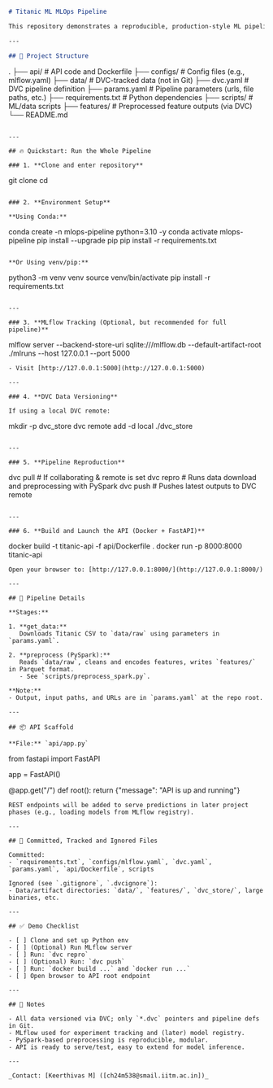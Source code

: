 ```markdown
# Titanic ML MLOps Pipeline

This repository demonstrates a reproducible, production-style ML pipeline with DVC for data/version control, MLflow for experiment tracking, PySpark for preprocessing, and FastAPI+Docker for API deployment.

---

## 📁 Project Structure

```
.
├── api/                  # API code and Dockerfile
├── configs/              # Config files (e.g., mlflow.yaml)
├── data/                 # DVC-tracked data (not in Git)
├── dvc.yaml              # DVC pipeline definition
├── params.yaml           # Pipeline parameters (urls, file paths, etc.)
├── requirements.txt      # Python dependencies
├── scripts/              # ML/data scripts
├── features/             # Preprocessed feature outputs (via DVC)
└── README.md
```

---

## 🔥 Quickstart: Run the Whole Pipeline

### 1. **Clone and enter repository**
```
git clone <your-repo-url>
cd <your-repo-folder>
```

### 2. **Environment Setup**

**Using Conda:**
```
conda create -n mlops-pipeline python=3.10 -y
conda activate mlops-pipeline
pip install --upgrade pip
pip install -r requirements.txt
```

**Or Using venv/pip:**
```
python3 -m venv venv
source venv/bin/activate
pip install -r requirements.txt
```

---

### 3. **MLflow Tracking (Optional, but recommended for full pipeline)**

```
mlflow server --backend-store-uri sqlite:///mlflow.db --default-artifact-root ./mlruns --host 127.0.0.1 --port 5000
```
- Visit [http://127.0.0.1:5000](http://127.0.0.1:5000)

---

### 4. **DVC Data Versioning**

If using a local DVC remote:
```
mkdir -p dvc_store
dvc remote add -d local ./dvc_store
```

---

### 5. **Pipeline Reproduction**

```
dvc pull            # If collaborating & remote is set
dvc repro           # Runs data download and preprocessing with PySpark
dvc push            # Pushes latest outputs to DVC remote
```

---

### 6. **Build and Launch the API (Docker + FastAPI)**

```
docker build -t titanic-api -f api/Dockerfile .
docker run -p 8000:8000 titanic-api
```
Open your browser to: [http://127.0.0.1:8000/](http://127.0.0.1:8000/)

---

## 🔧 Pipeline Details

**Stages:**

1. **get_data:**  
   Downloads Titanic CSV to `data/raw` using parameters in `params.yaml`.

2. **preprocess (PySpark):**  
   Reads `data/raw`, cleans and encodes features, writes `features/` in Parquet format.
   - See `scripts/preprocess_spark.py`.

**Note:**  
- Output, input paths, and URLs are in `params.yaml` at the repo root.

---

## 📦 API Scaffold

**File:** `api/app.py`
```
from fastapi import FastAPI

app = FastAPI()

@app.get("/")
def root():
    return {"message": "API is up and running"}
```
REST endpoints will be added to serve predictions in later project phases (e.g., loading models from MLflow registry).

---

## 💾 Committed, Tracked and Ignored Files

Committed:
- `requirements.txt`, `configs/mlflow.yaml`, `dvc.yaml`, `params.yaml`, `api/Dockerfile`, scripts

Ignored (see `.gitignore`, `.dvcignore`):
- Data/artifact directories: `data/`, `features/`, `dvc_store/`, large binaries, etc.

---

## ✅ Demo Checklist

- [ ] Clone and set up Python env
- [ ] (Optional) Run MLflow server
- [ ] Run: `dvc repro`
- [ ] (Optional) Run: `dvc push`
- [ ] Run: `docker build ...` and `docker run ...`
- [ ] Open browser to API root endpoint

---

## 📝 Notes

- All data versioned via DVC; only `*.dvc` pointers and pipeline defs in Git.
- MLflow used for experiment tracking and (later) model registry.
- PySpark-based preprocessing is reproducible, modular.
- API is ready to serve/test, easy to extend for model inference.

---

_Contact: [Keerthivas M] ([ch24m538@smail.iitm.ac.in])_
```


